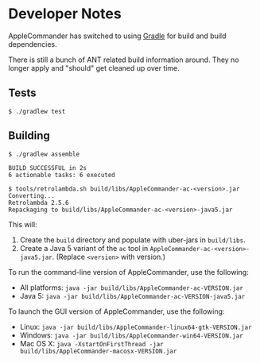 # Developer Notes

AppleCommander has switched to using [Gradle](https://gradle.org/) for build and build dependencies.

There is still a bunch of ANT related build information around.  They no longer apply and "should" get cleaned up over time. 

## Tests

```
$ ./gradlew test
```

## Building

```
$ ./gradlew assemble

BUILD SUCCESSFUL in 2s
6 actionable tasks: 6 executed

$ tools/retrolambda.sh build/libs/AppleCommander-ac-<version>.jar
Converting...
Retrolambda 2.5.6
Repackaging to build/libs/AppleCommander-ac-<version>-java5.jar
```

This will:
1. Create the `build` directory and populate with uber-jars in `build/libs`.
2. Create a Java 5 variant of the `ac` tool in `AppleCommander-ac-<version>-java5.jar`. (Replace `<version>` with version.) 

To run the command-line version of AppleCommander, use the following:

* All platforms:
  `java -jar build/libs/AppleCommander-ac-VERSION.jar`
* Java 5:
  `java -jar build/libs/AppleCommander-ac-VERSION-java5.jar`

To launch the GUI version of AppleCommander, use the following:

* Linux:
  `java -jar build/libs/AppleCommander-linux64-gtk-VERSION.jar`
* Windows:
  `java -jar build/libs/AppleCommander-win64-VERSION.jar`
* Mac OS X:
  `java -XstartOnFirstThread -jar build/libs/AppleCommander-macosx-VERSION.jar`
  
